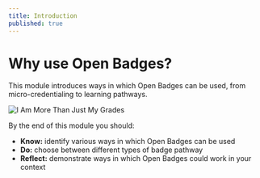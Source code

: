 ```yaml
---
title: Introduction
published: true
---
```


# Why use Open Badges?

This module introduces ways in which Open Badges can be used, from micro-credentialing to learning pathways.

<img src="{{ site.baseurl }}/img/visual-thinkery/more-than-grades.png" alt="I Am More Than Just My Grades">

By the end of this module you should:

* **Know:** identify various ways in which Open Badges can be used
* **Do:** choose between different types of badge pathway
* **Reflect:** demonstrate ways in which Open Badges could work in your context
